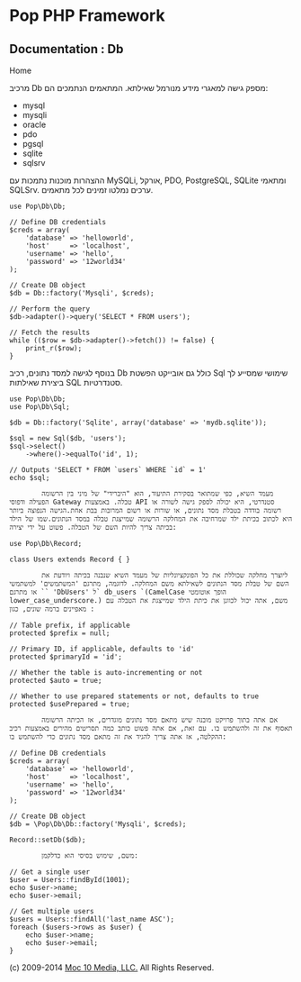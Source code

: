 Pop PHP Framework
=================

Documentation : Db
------------------

Home

מרכיב Db מספק גישה למאגרי מידע מנורמל שאילתא. המתאמים הנתמכים הם:

-   mysql
-   mysqli
-   oracle
-   pdo
-   pgsql
-   sqlite
-   sqlsrv

ההצהרות מוכנות נתמכות עם MySQLi, אורקל, PDO, PostgreSQL, SQLite ומתאמי
SQLSrv. ערכים נמלטו זמינים לכל מתאמים.

    use Pop\Db\Db;

    // Define DB credentials
    $creds = array(
        'database' => 'helloworld',
        'host'     => 'localhost',
        'username' => 'hello',
        'password' => '12world34'
    );

    // Create DB object
    $db = Db::factory('Mysqli', $creds);

    // Perform the query
    $db->adapter()->query('SELECT * FROM users');

    // Fetch the results
    while (($row = $db->adapter()->fetch()) != false) {
        print_r($row);
    }

בנוסף לגישה למסד נתונים, רכיב Db כולל גם אובייקט הפשטת Sql שימושי שמסייע
לך ביצירת שאילתות SQL סטנדרטיות.

    use Pop\Db\Db;
    use Pop\Db\Sql;

    $db = Db::factory('Sqlite', array('database' => 'mydb.sqlite'));

    $sql = new Sql($db, 'users');
    $sql->select()
        ->where()->equalTo('id', 1);

    // Outputs 'SELECT * FROM `users` WHERE `id` = 1'
    echo $sql;

            מעמד השיא, כפי שמתואר בסקירת התיעוד, הוא "היברידי" של מיני בין הרשומה הפעילה ודפוסי Gateway טבלה. באמצעות API סטנדרטי, היא יכולה לספק גישה לשורה או רשומה בודדה בטבלת מסד נתונים, או שורות או רשום המרובות בבת אחת.הגישה הנפוצה ביותר היא לכתוב בכיתת ילד שמרחיבה את המחלקה הרשומה שמייצגת טבלה במסד הנתונים.שמו של הילד בכיתה צריך להיות השם של הטבלה. פשוט על ידי יצירה:

    use Pop\Db\Record;

    class Users extends Record { }

            ליוצרך מחלקה שכוללת את כל הפונקציונליות של מעמד השיא שנבנה בכיתה ויודעת את השם של טבלת מסד הנתונים לשאילתא משם המחלקה. לדוגמה, מתרגם 'המשתמשים' למשתמשי `` או מתרגם 'DbUsers' ל` db_users `(CamelCase הופך אוטומטי lower_case_underscore.) משם, אתה יכול לכוונן את כיתת הילד שמייצגת את הטבלה עם מאפיינים ברמה שונים, כגון :

    // Table prefix, if applicable
    protected $prefix = null;

    // Primary ID, if applicable, defaults to 'id'
    protected $primaryId = 'id';

    // Whether the table is auto-incrementing or not
    protected $auto = true;

    // Whether to use prepared statements or not, defaults to true
    protected $usePrepared = true;

            אם אתה בתוך פרויקט מובנה שיש מתאם מסד נתונים מוגדרים, אז הכיתה הרשומה תאסוף את זה ולהשתמש בו. עם זאת, אם אתה פשוט כותב כמה תסריטים מהירים באמצעות רכיב ההקלטה, אז אתה צריך להגיד את זה מתאם מסד נתונים כדי להשתמש בו:

    // Define DB credentials
    $creds = array(
        'database' => 'helloworld',
        'host'     => 'localhost',
        'username' => 'hello',
        'password' => '12world34'
    );

    // Create DB object
    $db = \Pop\Db\Db::factory('Mysqli', $creds);

    Record::setDb($db);

            משם, שימוש בסיסי הוא כדלקמן:

    // Get a single user
    $user = Users::findById(1001);
    echo $user->name;
    echo $user->email;

    // Get multiple users
    $users = Users::findAll('last_name ASC');
    foreach ($users->rows as $user) {
        echo $user->name;
        echo $user->email;
    }

\(c) 2009-2014 [Moc 10 Media, LLC.](http://www.moc10media.com) All
Rights Reserved.
